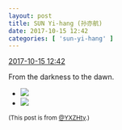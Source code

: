 ```yaml
---
layout: post
title: SUN Yi-hang (孙亦航)
date: 2017-10-15 12:42
categories: [ 'sun-yi-hang' ]
---
```


<div class="weibo-info">
  <a href="http://weibo.com/2565158051/FqtnfCpA1">2017-10-15 12:42</a>
</div>

From the darkness to the dawn.

<!-- more -->

<ul class="weibo-pic-list-1">
  <li class="weibo-pic">
    <a href="http://wx3.sinaimg.cn/mw690/98e534a3gy1fkitvo6eddj23402c0qv6.jpg"><img src="//wx3.sinaimg.cn/thumb150/98e534a3gy1fkitvo6eddj23402c0qv6.jpg" /></a>
  </li>
  <li class="weibo-pic">
    <a href="http://wx4.sinaimg.cn/mw690/98e534a3gy1fkitv821v0j23402c0kjm.jpg"><img src="//wx4.sinaimg.cn/thumb150/98e534a3gy1fkitv821v0j23402c0kjm.jpg" /></a>
  </li>
</ul>

<small>(This post is from [@YXZHty](http://weibo.com/2565158051).)</small>
